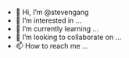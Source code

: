 - 👋 Hi, I’m @stevengang
- 👀 I’m interested in ...
- 🌱 I’m currently learning ...
- 💞️ I’m looking to collaborate on ...
- 📫 How to reach me ...

<!---
stevengang/stevengang is a ✨ special ✨ repository because its `README.md` (this file) appears on your GitHub profile.
You can click the Preview link to take a look at your changes.
--->
